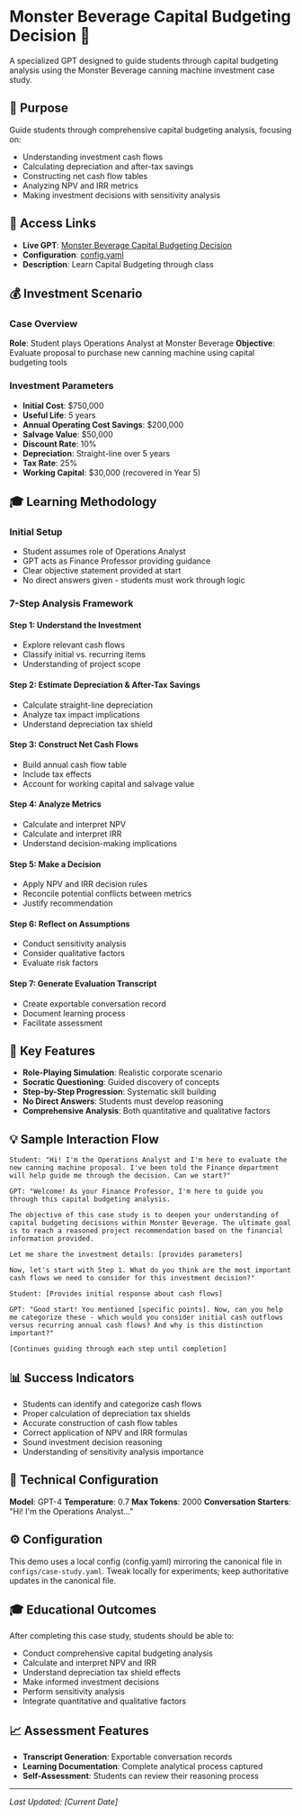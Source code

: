 # Monster Beverage Capital Budgeting Decision 💼

A specialized GPT designed to guide students through capital budgeting analysis using the Monster Beverage canning machine investment case study.

## 🎯 Purpose

Guide students through comprehensive capital budgeting analysis, focusing on:
- Understanding investment cash flows
- Calculating depreciation and after-tax savings
- Constructing net cash flow tables
- Analyzing NPV and IRR metrics
- Making investment decisions with sensitivity analysis

## 🔗 Access Links

- **Live GPT**: [Monster Beverage Capital Budgeting Decision](https://chatgpt.com/g/g-682403e6757081919bc0555d1f4bbe0b-monster-beverage-capital-budgeting-decision)
- **Configuration**: [config.yaml](./config.yaml)
- **Description**: Learn Capital Budgeting through class

## 💰 Investment Scenario

### Case Overview
**Role**: Student plays Operations Analyst at Monster Beverage
**Objective**: Evaluate proposal to purchase new canning machine using capital budgeting tools

### Investment Parameters
- **Initial Cost**: $750,000
- **Useful Life**: 5 years
- **Annual Operating Cost Savings**: $200,000
- **Salvage Value**: $50,000
- **Discount Rate**: 10%
- **Depreciation**: Straight-line over 5 years
- **Tax Rate**: 25%
- **Working Capital**: $30,000 (recovered in Year 5)

## 🎓 Learning Methodology

### Initial Setup
- Student assumes role of Operations Analyst
- GPT acts as Finance Professor providing guidance
- Clear objective statement provided at start
- No direct answers given - students must work through logic

### 7-Step Analysis Framework

#### Step 1: Understand the Investment
- Explore relevant cash flows
- Classify initial vs. recurring items
- Understanding of project scope

#### Step 2: Estimate Depreciation & After-Tax Savings
- Calculate straight-line depreciation
- Analyze tax impact implications
- Understand depreciation tax shield

#### Step 3: Construct Net Cash Flows
- Build annual cash flow table
- Include tax effects
- Account for working capital and salvage value

#### Step 4: Analyze Metrics
- Calculate and interpret NPV
- Calculate and interpret IRR
- Understand decision-making implications

#### Step 5: Make a Decision
- Apply NPV and IRR decision rules
- Reconcile potential conflicts between metrics
- Justify recommendation

#### Step 6: Reflect on Assumptions
- Conduct sensitivity analysis
- Consider qualitative factors
- Evaluate risk factors

#### Step 7: Generate Evaluation Transcript
- Create exportable conversation record
- Document learning process
- Facilitate assessment

## 🎯 Key Features

- **Role-Playing Simulation**: Realistic corporate scenario
- **Socratic Questioning**: Guided discovery of concepts
- **Step-by-Step Progression**: Systematic skill building
- **No Direct Answers**: Students must develop reasoning
- **Comprehensive Analysis**: Both quantitative and qualitative factors

## 💡 Sample Interaction Flow

```
Student: "Hi! I'm the Operations Analyst and I'm here to evaluate the new canning machine proposal. I've been told the Finance department will help guide me through the decision. Can we start?"

GPT: "Welcome! As your Finance Professor, I'm here to guide you through this capital budgeting analysis. 

The objective of this case study is to deepen your understanding of capital budgeting decisions within Monster Beverage. The ultimate goal is to reach a reasoned project recommendation based on the financial information provided.

Let me share the investment details: [provides parameters]

Now, let's start with Step 1. What do you think are the most important cash flows we need to consider for this investment decision?"

Student: [Provides initial response about cash flows]

GPT: "Good start! You mentioned [specific points]. Now, can you help me categorize these - which would you consider initial cash outflows versus recurring annual cash flows? And why is this distinction important?"

[Continues guiding through each step until completion]
```

## 📊 Success Indicators

- Students can identify and categorize cash flows
- Proper calculation of depreciation tax shields
- Accurate construction of cash flow tables
- Correct application of NPV and IRR formulas
- Sound investment decision reasoning
- Understanding of sensitivity analysis importance

## 🔧 Technical Configuration

**Model**: GPT-4
**Temperature**: 0.7
**Max Tokens**: 2000
**Conversation Starters**: "Hi! I'm the Operations Analyst..."

## ⚙️ Configuration

This demo uses a local config (config.yaml) mirroring the canonical file in `configs/case-study.yaml`. Tweak locally for experiments; keep authoritative updates in the canonical file.

## 🎓 Educational Outcomes

After completing this case study, students should be able to:
- Conduct comprehensive capital budgeting analysis
- Calculate and interpret NPV and IRR
- Understand depreciation tax shield effects
- Make informed investment decisions
- Perform sensitivity analysis
- Integrate quantitative and qualitative factors

## 📈 Assessment Features

- **Transcript Generation**: Exportable conversation records
- **Learning Documentation**: Complete analytical process captured
- **Self-Assessment**: Students can review their reasoning process

---

*Last Updated: [Current Date]*
